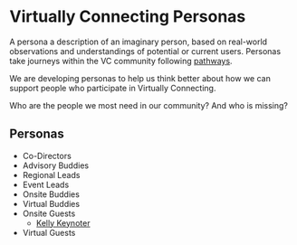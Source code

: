 # Virtually Connecting Personas

A persona a description of an imaginary person, based on real-world observations and understandings of potential or current users. Personas take journeys within the VC community following [pathways](../pathways/index.md).

We are developing personas to help us think better about how we can support people who participate in Virtually Connecting.

Who are the people we most need in our community? And who is missing? 

## Personas
* Co-Directors
* Advisory Buddies
* Regional Leads
* Event Leads
* Onsite Buddies
* Virtual Buddies
* Onsite Guests
  * [Kelly Keynoter](kelly-keynoter.md)
* Virtual Guests
